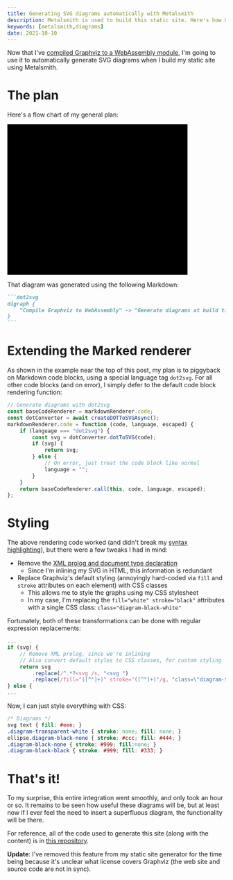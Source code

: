 ```yaml
---
title: Generating SVG diagrams automatically with Metalsmith
description: Metalsmith is used to build this static site. Here's how Graphviz was integrated to automatically generate diagrams.
keywords: [metalsmith,diagrams]
date: 2021-10-10
---
```

Now that I've [compiled Graphviz to a WebAssembly module](../webassembly/compiling-graphviz-to-webassembly.md), I'm going to use it to automatically generate SVG diagrams when I build my static site using Metalsmith.

# The plan
Here's a flow chart of my general plan:

<div>
<svg width="312pt" height="260pt"
 viewBox="0.00 0.00 311.67 260.00" xmlns="http://www.w3.org/2000/svg" xmlns:xlink="http://www.w3.org/1999/xlink">
<g id="graph0" class="graph" transform="scale(1 1) rotate(0) translate(4 256)">
<polygon class="diagram-transparent-white" points="-4,4 -4,-256 307.67,-256 307.67,4 -4,4"/>
<g id="node1" class="node">
<title>Compile Graphviz to WebAssembly</title>
<ellipse class="diagram-black-none" cx="151.84" cy="-234" rx="151.67" ry="18"/>
<text text-anchor="middle" x="151.84" y="-229.8" font-size="14.00">Compile Graphviz to WebAssembly</text>
</g>
<g id="node2" class="node">
<title>Generate diagrams at build time</title>
<ellipse class="diagram-black-none" cx="151.84" cy="-162" rx="134.85" ry="18"/>
<text text-anchor="middle" x="151.84" y="-157.8" font-size="14.00">Generate diagrams at build time</text>
</g>
<g id="edge1" class="edge">
<title>Compile Graphviz to WebAssembly&#45;&gt;Generate diagrams at build time</title>
<path class="diagram-black-none" d="M151.84,-215.7C151.84,-207.98 151.84,-198.71 151.84,-190.11"/>
<polygon class="diagram-black-black" points="155.34,-190.1 151.84,-180.1 148.34,-190.1 155.34,-190.1"/>
</g>
<g id="node3" class="node">
<title>???</title>
<ellipse class="diagram-black-none" cx="151.84" cy="-90" rx="27" ry="18"/>
<text text-anchor="middle" x="151.84" y="-85.8" font-size="14.00">???</text>
</g>
<g id="edge2" class="edge">
<title>Generate diagrams at build time&#45;&gt;???</title>
<path class="diagram-black-none" d="M151.84,-143.7C151.84,-135.98 151.84,-126.71 151.84,-118.11"/>
<polygon class="diagram-black-black" points="155.34,-118.1 151.84,-108.1 148.34,-118.1 155.34,-118.1"/>
</g>
<g id="node4" class="node">
<title>Profit!</title>
<ellipse class="diagram-black-none" cx="151.84" cy="-18" rx="36.49" ry="18"/>
<text text-anchor="middle" x="151.84" y="-13.8" font-size="14.00">Profit!</text>
</g>
<g id="edge3" class="edge">
<title>???&#45;&gt;Profit!</title>
<path class="diagram-black-none" d="M151.84,-71.7C151.84,-63.98 151.84,-54.71 151.84,-46.11"/>
<polygon class="diagram-black-black" points="155.34,-46.1 151.84,-36.1 148.34,-46.1 155.34,-46.1"/>
</g>
</g>
</svg>
</div>

That diagram was generated using the following Markdown:

````md
```dot2svg
digraph {
    "Compile Graphviz to WebAssembly" -> "Generate diagrams at build time" -> "???" -> "Profit!";
}
```
````

# Extending the Marked renderer
As shown in the example near the top of this post, my plan is to piggyback on Markdown code blocks, using a special language tag `dot2svg`. For all other code blocks (and on error), I simply defer to the default code block rendering function:

```javascript
// Generate diagrams with dot2svg
const baseCodeRenderer = markdownRenderer.code;
const dotConverter = await createDOTToSVGAsync();
markdownRenderer.code = function (code, language, escaped) {
    if (language === "dot2svg") {
        const svg = dotConverter.dotToSVG(code);
        if (svg) {
            return svg;
        } else {
            // On error, just treat the code block like normal
            language = "";
        }
    }
    return baseCodeRenderer.call(this, code, language, escaped);
};
```

# Styling
The above rendering code worked (and didn't break my [syntax highlighting](metalsmith-syntax-highlighting.md)), but there were a few tweaks I had in mind:

* Remove the [XML prolog and document type declaration](https://www.w3.org/TR/xml/#sec-prolog-dtd)
  * Since I'm inlining my SVG in HTML, this information is redundant
* Replace Graphviz's default styling (annoyingly hard-coded via `fill` and `stroke` attributes on each element) with CSS classes
  * This allows me to style the graphs using my CSS stylesheet
  * In my case, I'm replacing the `fill="white" stroke="black"` attributes with a single CSS class: `class="diagram-black-white"`

Fortunately, both of these transformations can be done with regular expression replacements:

```javascript
...
if (svg) {
    // Remove XML prolog, since we're inlining
    // Also convert default styles to CSS classes, for custom styling
    return svg
        .replace(/^.*?<svg /s, "<svg ")
        .replace(/fill="([^"]+)" stroke="([^"]+)"/g, "class=\"diagram-$2-$1\"");
} else {
...
```

Now, I can just style everything with CSS:

```css
/* Diagrams */
svg text { fill: #eee; }
.diagram-transparent-white { stroke: none; fill: none; }
ellipse.diagram-black-none { stroke: #ccc; fill: #444; }
.diagram-black-none { stroke: #999; fill:none; }
.diagram-black-black { stroke: #999; fill: #333; }
```

# That's it!
To my surprise, this entire integration went smoothly, and only took an hour or so. It remains to be seen how useful these diagrams will be, but at least now if I ever feel the need to insert a superfluous diagram, the functionality will be there.

For reference, all of the code used to generate this site (along with the content) is in [this repository](https://github.com/jaredkrinke/md2blog).

**Update**: I've removed this feature from my static site generator for the time being because it's unclear what license covers Graphviz (the web site and source code are not in sync).
